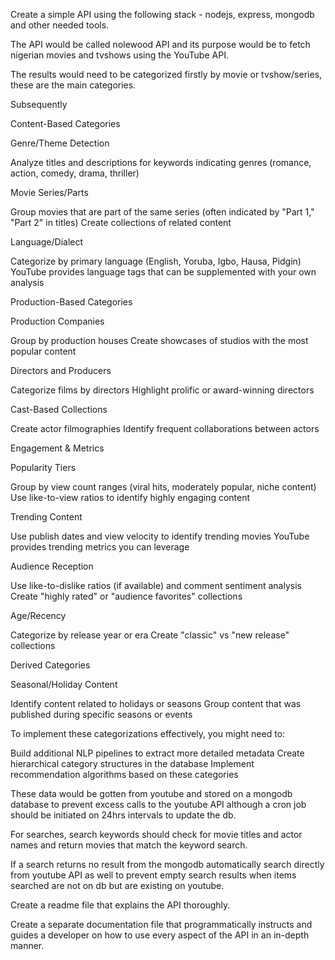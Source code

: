 Create a simple API using the following stack - nodejs, express, mongodb and other needed tools.

The API would be called nolewood API and its purpose would be to fetch nigerian movies and tvshows using the YouTube API.

The results would need to be categorized firstly by movie or tvshow/series, these are the main categories.

Subsequently

Content-Based Categories

Genre/Theme Detection

Analyze titles and descriptions for keywords indicating genres (romance, action, comedy, drama, thriller)

Movie Series/Parts

Group movies that are part of the same series (often indicated by "Part 1," "Part 2" in titles)
Create collections of related content

Language/Dialect

Categorize by primary language (English, Yoruba, Igbo, Hausa, Pidgin)
YouTube provides language tags that can be supplemented with your own analysis

Production-Based Categories

Production Companies

Group by production houses
Create showcases of studios with the most popular content

Directors and Producers

Categorize films by directors
Highlight prolific or award-winning directors

Cast-Based Collections

Create actor filmographies
Identify frequent collaborations between actors

Engagement & Metrics

Popularity Tiers

Group by view count ranges (viral hits, moderately popular, niche content)
Use like-to-view ratios to identify highly engaging content

Trending Content

Use publish dates and view velocity to identify trending movies
YouTube provides trending metrics you can leverage

Audience Reception

Use like-to-dislike ratios (if available) and comment sentiment analysis
Create "highly rated" or "audience favorites" collections

Age/Recency

Categorize by release year or era
Create "classic" vs "new release" collections

Derived Categories

<!-- Content Similarity Clusters

Use NLP on descriptions and titles to group thematically similar content
Create "if you liked X, you might like Y" recommendations -->

<!-- Cross-Referencing

Create intersectional categories (e.g., "Comedy films starring [Actor]")
Build relationship graphs between cast, directors, and production companies -->

Seasonal/Holiday Content

Identify content related to holidays or seasons
Group content that was published during specific seasons or events

To implement these categorizations effectively, you might need to:

Build additional NLP pipelines to extract more detailed metadata
Create hierarchical category structures in the database
Implement recommendation algorithms based on these categories

These data would be gotten from youtube and stored on a mongodb database to prevent excess calls to the youtube API although a cron job should be initiated on 24hrs intervals to update the db.

For searches, search keywords should check for movie titles and actor names and return movies that match the keyword search.

If a search returns no result from the mongodb automatically search directly from youtube API as well to prevent empty search results when items searched are not on db but are existing on youtube.

Create a readme file that explains the API thoroughly.

Create a separate documentation file that programmatically instructs and guides a developer on how to use every aspect of the API in an in-depth manner.

